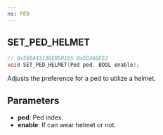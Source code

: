 ```yaml
---
ns: PED
---
```

## SET_PED_HELMET

```c
// 0x560A43136EB58105 0xED366E53
void SET_PED_HELMET(Ped ped, BOOL enable);
```

Adjusts the preference for a ped to utilize a helmet.

## Parameters
* **ped**: Ped index.
* **enable**: If can wear helmet or not.